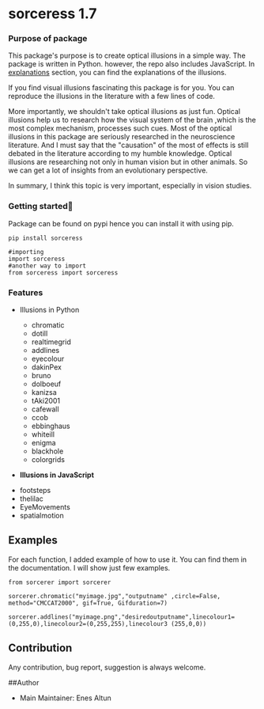 # sorceress 1.7

### Purpose of package

This package's purpose is to create optical illusions in a simple way. The package is written in Python. however, the repo also includes JavaScript. In [explanations](https://altunenes.github.io/sorceress/explanations%20of%20illusions/) section, you can find the explanations of the illusions.

If you find visual illusions fascinating this package is for you. You can reproduce the illusions in the literature with a few lines of code.

More importantly, we shouldn't take optical illusions as just fun. Optical illusions help us to research how the visual system of the brain ,which is the most complex mechanism, processes such cues. Most of the optical illusions in this package are seriously researched in the neuroscience literature. And I must say that the "causation" of the most of effects is still debated in the literature according to my humble knowledge. Optical illusions are researching not only in human vision but in other animals. So we can get a lot of insights from an evolutionary perspective.

In summary, I think this topic is very important, especially in vision studies.

### Getting started🚀️

Package can be found on pypi hence you can install it with using pip.

```
pip install sorceress
```

```
#importing
import sorceress
#another way to import 
from sorceress import sorceress
```

### Features

+ Illusions in Python

  - chromatic
  - dotill
  - realtimegrid
  - addlines
  - eyecolour
  - dakinPex
  - bruno
  - dolboeuf
  - kanizsa
  - tAki2001
  - cafewall
  - ccob
  - ebbinghaus
  - whiteill
  - enigma
  - blackhole
  - colorgrids
+ **Illusions in JavaScript**

- footsteps
- thelilac
- EyeMovements
- spatialmotion

## Examples

For each function, I added example of how to use it. You can find them in the documentation. I will show just few examples.

`from sorcerer import sorcerer `

`sorcerer.chromatic("myimage.jpg","outputname" ,circle=False, method="CMCCAT2000", gif=True, Gifduration=7)`

`sorcerer.addlines("myimage.png","desiredoutputname",linecolour1=(0,255,0),linecolour2=(0,255,255),linecolour3 (255,0,0))`

## Contribution

Any contribution, bug report, suggestion is always welcome.

##Author

+ Main Maintainer: Enes Altun
